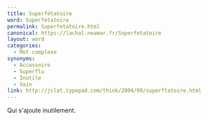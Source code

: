 ```yaml
---
title: Superfétatoire
word: Superfétatoire
permalink: Superfetatoire.html
canonical: https://lachal.neamar.fr/Superfetatoire
layout: word
categories:
  - Mot complexe
synonyms:
  - Accessoire
  - Superflu
  - Inutile
  - Vain
link: http://jclat.typepad.com/think/2004/09/superftatoire.html
---
```


Qui s'ajoute inutilement.

